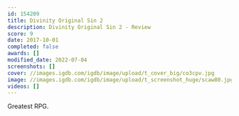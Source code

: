 ```yaml
---
id: 154209
title: Divinity Original Sin 2
description: Divinity Original Sin 2 - Review
score: 9
date: 2017-10-01
completed: false
awards: []
modified_date: 2022-07-04
screenshots: []
cover: //images.igdb.com/igdb/image/upload/t_cover_big/co3cpv.jpg
image: //images.igdb.com/igdb/image/upload/t_screenshot_huge/scaw80.jpg
videos: []
---
```

Greatest RPG.